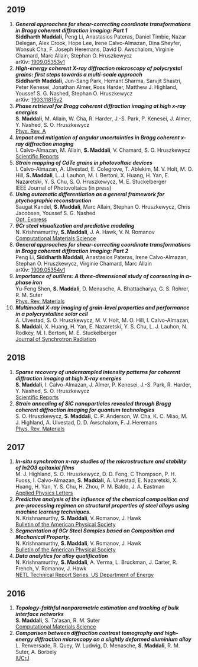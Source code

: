 ## **2019**
1.	***General approaches for shear-correcting coordinate transformations in Bragg coherent diffraction imaging: Part 1***
<br/>	**Siddharth Maddali**, Peng Li, Anastasios Pateras, Daniel Timbie, Nazar Delegan, Alex Crook, Hope Lee, Irene Calvo-Almazan, Dina Sheyfer, Wonsuk Cha, F. Joseph Heremans, David D. Awschalom, Virginie Chamard, Marc Allain, Stephan O. Hruszkewycz
<br/>	arXiv: <a href="http://arxiv.org/pdf/1909.05353v1">1909.05353v1</a>
1.	***High-energy coherent X-ray diffraction microscopy of polycrystal grains: first steps towards a multi-scale approach***
<br/>	**Siddharth Maddali**, Jun-Sang Park, Hemant Sharma, Sarvjit Shastri, Peter Kenesei, Jonathan Almer, Ross Harder, Matthew J. Highland, Youssef S. G. Nashed, Stephan O. Hruszkewycz
<br/>	arXiv: <a href="http://arxiv.org/pdf/1903.11815v2">1903.11815v2</a>
1.	***Phase retrieval for Bragg coherent diffraction imaging at high x-ray energies***
<br/>	**S. Maddali**, M. Allain, W. Cha, R. Harder, J.-S. Park, P. Kenesei, J. Almer, Y. Nashed, S. O. Hruszkewycz
<br/>	<a href="https://link.aps.org/doi/10.1103/PhysRevA.99.053838">Phys. Rev. A</a>
1.	***Impact and mitigation of angular uncertainties in Bragg coherent x-ray diffraction imaging***
<br/>	I. Calvo-Almazan, M. Allain, **S. Maddali**, V. Chamard, S. O. Hruszkewycz
<br/>	<a href="https://doi.org/10.1038/s41598-019-42797-4">Scientific Reports</a>
1.	***Strain mapping of CdTe grains in photovoltaic devices***
<br/>	I. Calvo-Almazan, A. Ulvestad, E. Colegrove, T. Ablekim, M. V. Holt, M. O. Hill, **S. Maddali**, L. J. Lauhon, M. I. Bertoni, X. Huang, H. Yan, E. Nazaretski, Y. S. Chu, S. O. Hruszkewycz, M. E. Stuckelberger
<br/>	IEEE Journal of Photovoltaics (in press)
1.	***Using automatic differentiation as a general framework for ptychographic reconstruction***
<br/>	Saugat Kandel, **S. Maddali**, Marc Allain, Stephan O. Hruszkewycz, Chris Jacobsen, Youssef S. G. Nashed
<br/>	<a href="http://www.opticsexpress.org/abstract.cfm?URI=oe-27-13-18653">Opt. Express</a>
1.	***9Cr steel visualization and predictive modeling***
<br/>	N. Krishnamurthy, **S. Maddali**, J. A. Hawk, V. N. Romanov
<br/>	<a href="http://www.sciencedirect.com/science/article/pii/S0927025619301466">Computational Materials Science</a>
1.	***General approaches for shear-correcting coordinate transformations in Bragg coherent diffraction imaging: Part 2***
<br/>	Peng Li, **Siddharth Maddali**, Anastasios Pateras, Irene Calvo-Almazan, Stephan O. Hruszkewycz, Virginie Chamard, Marc Allain
<br/>	arXiv: <a href="http://arxiv.org/pdf/1909.05354v1">1909.05354v1</a>
1.	***Importance of outliers: A three-dimensional study of coarsening in ${\alpha}$-phase iron***
<br/>	Yu-Feng Shen, **S. Maddali**, D. Menasche, A. Bhattacharya, G. S. Rohrer, R. M. Suter
<br/>	<a href="https://link.aps.org/doi/10.1103/PhysRevMaterials.3.063611">Phys. Rev. Materials</a>
1.	***Multimodal X-ray imaging of grain-level properties and performance in a polycrystalline solar cell***
<br/>	A. Ulvestad, S. O. Hruszkewycz, M. V. Holt, M. O. Hill, I. Calvo-Almazan, **S. Maddali**, X. Huang, H. Yan, E. Nazaretski, Y. S. Chu, L. J. Lauhon, N. Rodkey, M. I. Bertoni, M. E. Stuckelberger
<br/>	<a href="https://doi.org/10.1107/S1600577519003606">Journal of Synchrotron Radiation</a>


## **2018**
1.	***Sparse recovery of undersampled intensity patterns for coherent diffraction imaging at high X-ray energies***
<br/>	**S. Maddali**, I. Calvo-Almazan, J. Almer, P. Kenesei, J.-S. Park, R. Harder, Y. Nashed, S. O. Hruszkewycz
<br/>	<a href="https://www.nature.com/articles/s41598-018-23040-y">Scientific Reports</a>
1.	***Strain annealing of SiC nanoparticles revealed through Bragg coherent diffraction imaging for quantum technologies***
<br/>	S. O. Hruszkewycz, **S. Maddali**, C. P. Anderson, W. Cha, K. C. Miao, M. J. Highland, A. Ulvestad, D. D. Awschalom, F. J. Heremans
<br/>	<a href="https://link.aps.org/doi/10.1103/PhysRevMaterials.2.086001">Phys. Rev. Materials</a>


## **2017**
1.	***In-situ synchrotron x-ray studies of the microstructure and stability of In2O3 epitaxial films***
<br/>	M. J. Highland, S. O. Hruszkewycz, D. D. Fong, C Thompson, P. H. Fuoss, I. Calvo-Almazan, **S. Maddali**, A. Ulvestad, E. Nazaretski, X. Huang, H. Yan, Y. S. Chu, H. Zhou, P. M. Baldo, J. A. Eastman
<br/>	<a href="http://dx.doi.org/10.1063/1.4997773">Applied Physics Letters</a>
1.	***Predictive analysis of the influence of the chemical composition and pre-processing regimen on structural properties of steel alloys using machine learning techniques.***
<br/>	N. Krishnamurthy, **S. Maddali**, V. Romanov, J. Hawk
<br/>	<a href="https://meetings.aps.org/Meeting/MAR17/Session/V12.6">Bulletin of the American Physical Society</a>
1.	***Segmentation of 9Cr Steel Samples based on Composition and Mechanical Property.***
<br/>	N. Krishnamurthy, **S. Maddali**, V. Romanov, J. Hawk
<br/>	<a href="http://meetings.aps.org/link/BAPS.2017.MAR.G1.156">Bulletin of the American Physical Society</a>
1.	***Data analytics for alloy qualification***
<br/>	N. Krishnamurthy, **S. Maddali**, A. Verma, L. Bruckman, J. Carter, R. French, V. Romanov, J. Hawk
<br/>	<a href="https://www.osti.gov/biblio/1456238">NETL Technical Report Series, US Department of Energy</a>


## **2016**
1.	***Topology-faithful nonparametric estimation and tracking of bulk interface networks***
<br/>	**S. Maddali**, S. Ta'asan, R. M. Suter
<br/>	<a href="https://www.sciencedirect.com/science/article/pii/S0927025616303913">Computational Materials Science</a>
1.	***Comparison between diffraction contrast tomography and high-energy diffraction microscopy on a slightly deformed aluminium alloy***
<br/>	L. Renversade, R. Quey, W. Ludwig, D. Menasche, **S. Maddali**, R. M. Suter, A. Borbely
<br/>	<a href="https://journals.iucr.org/m/issues/2016/01/00/ti5006/">IUCrJ</a>


